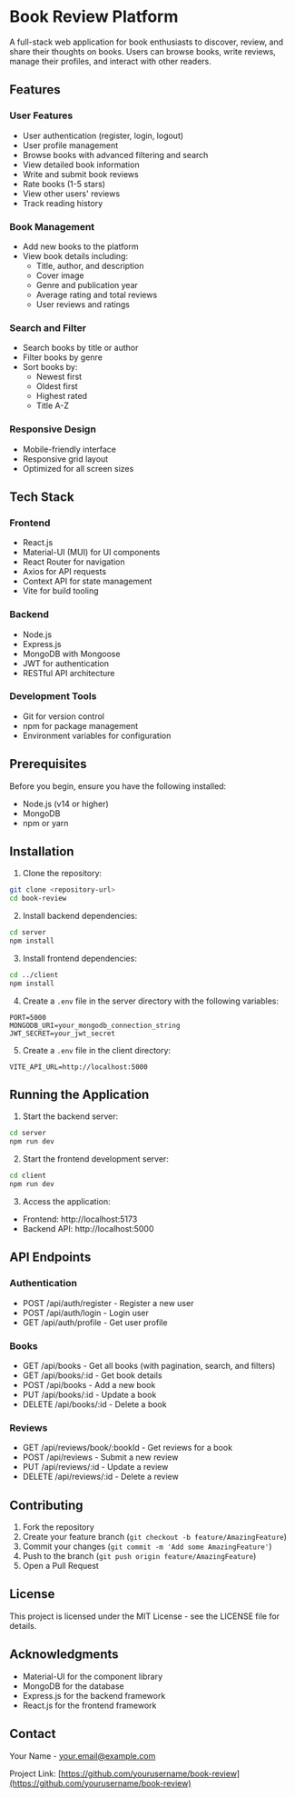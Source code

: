 # Book Review Platform

A full-stack web application for book enthusiasts to discover, review, and share their thoughts on books. Users can browse books, write reviews, manage their profiles, and interact with other readers.

## Features

### User Features
- User authentication (register, login, logout)
- User profile management
- Browse books with advanced filtering and search
- View detailed book information
- Write and submit book reviews
- Rate books (1-5 stars)
- View other users' reviews
- Track reading history

### Book Management
- Add new books to the platform
- View book details including:
  - Title, author, and description
  - Cover image
  - Genre and publication year
  - Average rating and total reviews
  - User reviews and ratings

### Search and Filter
- Search books by title or author
- Filter books by genre
- Sort books by:
  - Newest first
  - Oldest first
  - Highest rated
  - Title A-Z

### Responsive Design
- Mobile-friendly interface
- Responsive grid layout
- Optimized for all screen sizes

## Tech Stack

### Frontend
- React.js
- Material-UI (MUI) for UI components
- React Router for navigation
- Axios for API requests
- Context API for state management
- Vite for build tooling

### Backend
- Node.js
- Express.js
- MongoDB with Mongoose
- JWT for authentication
- RESTful API architecture

### Development Tools
- Git for version control
- npm for package management
- Environment variables for configuration

## Prerequisites

Before you begin, ensure you have the following installed:
- Node.js (v14 or higher)
- MongoDB
- npm or yarn

## Installation

1. Clone the repository:
```bash
git clone <repository-url>
cd book-review
```

2. Install backend dependencies:
```bash
cd server
npm install
```

3. Install frontend dependencies:
```bash
cd ../client
npm install
```

4. Create a `.env` file in the server directory with the following variables:
```env
PORT=5000
MONGODB_URI=your_mongodb_connection_string
JWT_SECRET=your_jwt_secret
```

5. Create a `.env` file in the client directory:
```env
VITE_API_URL=http://localhost:5000
```

## Running the Application

1. Start the backend server:
```bash
cd server
npm run dev
```

2. Start the frontend development server:
```bash
cd client
npm run dev
```

3. Access the application:
- Frontend: http://localhost:5173
- Backend API: http://localhost:5000

## API Endpoints

### Authentication
- POST /api/auth/register - Register a new user
- POST /api/auth/login - Login user
- GET /api/auth/profile - Get user profile

### Books
- GET /api/books - Get all books (with pagination, search, and filters)
- GET /api/books/:id - Get book details
- POST /api/books - Add a new book
- PUT /api/books/:id - Update a book
- DELETE /api/books/:id - Delete a book

### Reviews
- GET /api/reviews/book/:bookId - Get reviews for a book
- POST /api/reviews - Submit a new review
- PUT /api/reviews/:id - Update a review
- DELETE /api/reviews/:id - Delete a review

## Contributing

1. Fork the repository
2. Create your feature branch (`git checkout -b feature/AmazingFeature`)
3. Commit your changes (`git commit -m 'Add some AmazingFeature'`)
4. Push to the branch (`git push origin feature/AmazingFeature`)
5. Open a Pull Request

## License

This project is licensed under the MIT License - see the LICENSE file for details.

## Acknowledgments

- Material-UI for the component library
- MongoDB for the database
- Express.js for the backend framework
- React.js for the frontend framework

## Contact

Your Name - your.email@example.com

Project Link: [https://github.com/yourusername/book-review](https://github.com/yourusername/book-review) 
